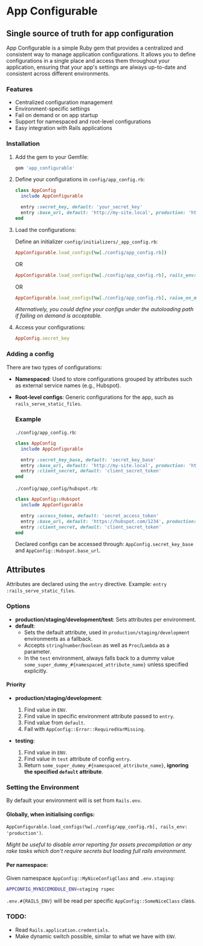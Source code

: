 # App Configurable

## Single source of truth for app configuration

App Configurable is a simple Ruby gem that provides a centralized and consistent way to manage application configurations. It allows you to define configurations in a single place and access them throughout your application, ensuring that your app's settings are always up-to-date and consistent across different environments.

### Features
- Centralized configuration management
- Environment-specific settings
- Fail on demand or on app startup
- Support for namespaced and root-level configurations
- Easy integration with Rails applications

### Installation
1. Add the gem to your Gemfile:
    ```ruby
    gem 'app_configurable'
    ```
2. Define your configurations in `config/app_config.rb`:
    ```ruby
    class AppConfig
      include AppConfigurable

      entry :secret_key, default: 'your_secret_key'
      entry :base_url, default: 'http://my-site.local', production: 'http://  my-site.io', staging: 'http://staging.my-site.io'
    end
    ```
3. Load the configurations:
    
    Define an initializer `config/initializers/_app_config.rb`:
    ```ruby
    AppConfigurable.load_configs(%w[./config/app_config.rb])
    ```
    OR
    ```ruby
    AppConfigurable.load_configs(%w[./config/app_config.rb], rails_env: 'production') #  Set's environment to `production`.
    ```
    OR
    ```ruby
    AppConfigurable.load_configs(%w[./config/app_config.rb], raise_on_missing: true) #  Fails on startup, reporting missing configs.
    ```
    *Alternatively, you could define your configs under the autoloading path if failing on demand is acceptable.*

4. Access your configurations:
    ```ruby
    AppConfig.secret_key
    ```

### Adding a config
There are two types of configurations:
- **Namespaced**: Used to store configurations grouped by attributes such as external service names (e.g., Hubspot).
- **Root-level configs**: Generic configurations for the app, such as `rails_serve_static_files`.

  ### Example
  `./config/app_config.rb`:
  ```ruby
  class AppConfig
    include AppConfigurable

    entry :secret_key_base, default: 'secret_key_base'
    entry :base_url, default: 'http://my-site.local', production: 'http://  my-site.io', staging: 'http://staging.my-site.io'
    entry :client_secret, default: 'client_secret_token'
  end
  ```

  `./config/app_config/hubspot.rb`:
  ```ruby
  class AppConfig::Hubspot
    include AppConfigurable

    entry :access_token, default: 'secret_access_token'
    entry :base_url, default: 'https://hubspot.com/1234', production: 'https:// hubspot.com/4321'
    entry :client_secret, default: 'client_secret_token'
  end
  ```

  Declared configs can be accessed through: `AppConfig.secret_key_base` and   `AppConfig::Hubspot.base_url`.

## Attributes

Attributes are declared using the `entry` directive.
Example: `entry :rails_serve_static_files`.

### Options
- **production/staging/development/test**: Sets attributes per environment.
- **default**:
  - Sets the default attribute, used in `production/staging/development` environments as a fallback.
  - Accepts `string`/`number`/`boolean` as well as `Proc`/`Lambda` as a parameter.
  - In the `test` environment, always falls back to a dummy value `some_super_dummy_#{namespaced_attribute_name}` unless specified explicitly.

#### Priority
- **production/staging/development**:
  1. Find value in `ENV`.
  2. Find value in specific environment attribute passed to `entry`.
  3. Find value from `default`.
  4. Fail with `AppConfig::Error::RequiredVarMissing`.

- **testing**:
  1. Find value in `ENV`.
  2. Find value in `test` attribute of config `entry`.
  3. Return `some_super_dummy_#{namespaced_attribute_name}`, **ignoring the specified `default` attribute**.

### Setting the Environment
By default your environment will is set from `Rails.env`.

#### Globally, when initialising configs:

 `AppConfigurable.load_configs(%w[./config/app_config.rb], rails_env: 'production')`.

*Might be useful to disable error reporting for assets precompilation or any rake tasks which don't require secrets but loading full rails environment.*


#### Per namespace:

Given namespace `AppConfig::MyNiceConfigClass` and `.env.staging`:

```bash
APPCONFIG_MYNICEMODULE_ENV=staging rspec
```

`.env.#{RAILS_ENV}` will be read per specific `AppConfig::SomeNiceClass` class.

### TODO:

- Read `Rails.application.credentials`.
- Make dynamic switch possible, similar to what we have with `ENV`.